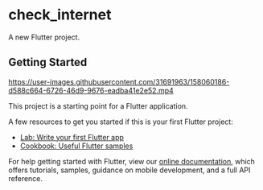 # check_internet

A new Flutter project.

## Getting Started


https://user-images.githubusercontent.com/31691963/158060186-d588c664-6726-46d9-9676-eadba41e2e52.mp4



This project is a starting point for a Flutter application.

A few resources to get you started if this is your first Flutter project:

- [Lab: Write your first Flutter app](https://flutter.dev/docs/get-started/codelab)
- [Cookbook: Useful Flutter samples](https://flutter.dev/docs/cookbook)

For help getting started with Flutter, view our
[online documentation](https://flutter.dev/docs), which offers tutorials,
samples, guidance on mobile development, and a full API reference.
